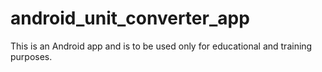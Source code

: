 # android_unit_converter_app

This is an Android app and is to be used only for educational and training purposes.
